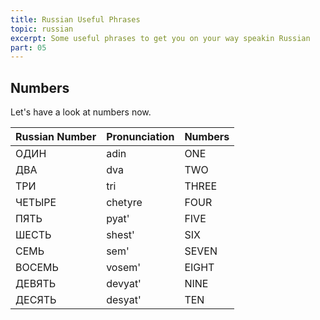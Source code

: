 ```yaml
---
title: Russian Useful Phrases
topic: russian
excerpt: Some useful phrases to get you on your way speakin Russian
part: 05
---
```


## Numbers

Let's have a look at numbers now.

| Russian Number | Pronunciation | Numbers |
| -------------- | ------------- | ------- |
| ОДИН           | adin          | ONE     |
| ДВА            | dva           | TWO     |
| ТРИ            | tri           | THREE   |
| ЧЕТЫРЕ         | chetyre       | FOUR    |
| ПЯТЬ           | pyat'         | FIVE    |
| ШЕСТЬ          | shest'        | SIX     |
| СЕМЬ           | sem'          | SEVEN   |
| ВОСЕМЬ         | vosem'        | EIGHT   |
| ДЕВЯТЬ         | devyat'       | NINE    |
| ДЕСЯТЬ         | desyat'       | TEN     |
